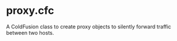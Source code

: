proxy.cfc
=========

A ColdFusion class to create proxy objects to silently forward traffic between two hosts.
